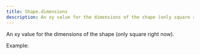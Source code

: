 ```yaml
---
title: Shape.dimensions
description: An xy value for the dimensions of the shape (only square right now).
---
```


An xy value for the dimensions of the shape (only square right now).

Example: